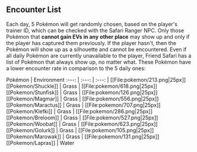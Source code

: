 ## Encounter List
Each day, 5 Pokémon will get randomly chosen, based on the player's trainer ID, which can be checked with the Safari Ranger NPC. Only those Pokémon that **cannot gain EVs in any other place** may show up and only if the player has captured them previously. If the player hasn't, then the Pokémon will show up as a silhouette and cannot be encountered. Even if all daily Pokémon are currently unavailable to the player, Friend Safari has a list of Pokémon that always show up, no matter what. These Pokémon have a lower encounter rate in comparison to the 5 daily ones:

Pokémon | Environment
:---: | :---: | :---:
| [[File:pokemon/213.png\|25px]] [[Pokemon/Shuckle]] | Grass
| [[File:pokemon/618.png\|25px]] [[Pokemon/Stunfisk]] | Grass
| [[File:pokemon/126.png\|25px]] [[Pokemon/Magmar]] | Grass
| [[File:pokemon/556.png\|25px]] [[Pokemon/Maractus]] | Grass
| [[File:pokemon/707.png\|25px]] [[Pokemon/Klefki]] | Grass
| [[File:pokemon/286.png\|25px]] [[Pokemon/Breloom]] | Grass
| [[File:pokemon/527.png\|25px]] [[Pokemon/Woobat]] | Grass
| [[File:pokemon/623.png\|25px]] [[Pokemon/Golurk]] | Grass
| [[File:pokemon/105.png\|25px]] [[Pokemon/Marowak]] | Grass
| [[File:pokemon/131.png\|25px]] [[Pokemon/Lapras]] | Water